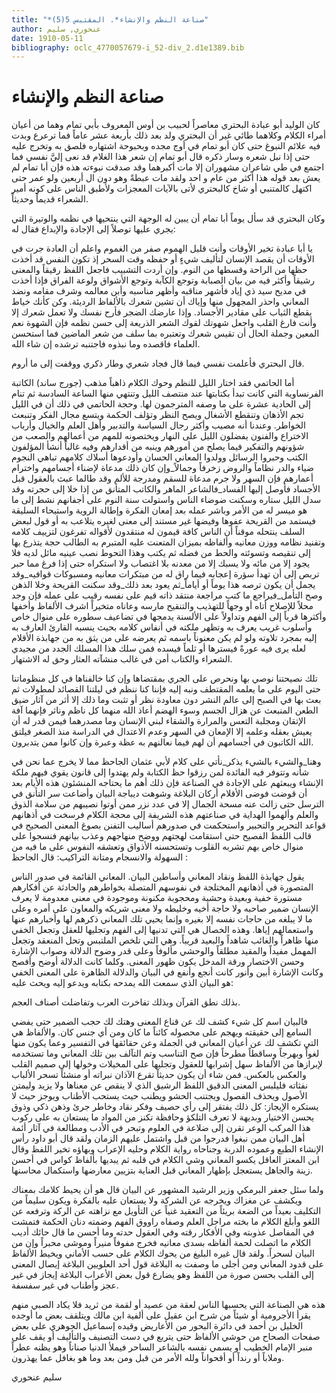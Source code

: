 ```yaml
---
title: "*صناعة النظم والإنشاء*. المقتبس 5(5)"
author: عنحوري, سليم
date: 1910-05-11
bibliography: oclc_4770057679-i_52-div_2.d1e1389.bib
---
```




#  صناعة النظم والإنشاء 


 كان الوليد أبو عبادة البحتري معاصراً لحبيب بن أوس المعروف بأبي تمام وهما من أعيان أمراء الكلام وكلاهما طائي غير أن البحتري ولد بعد ذلك بأربعة  عشر  عاماً فما ترعرع وبدت فيه علائم النبوغ حتى كان أبو تمام في أوج مجده وبحبوحة اشتهاره فلصق به وتخرج عليه حتى إذا نبل شعره وسار ذكره قال أبو تمام إن شعر هذا الغلام قد نعى إليَّ نفسي فما اجتمع في طي شاعران مشهوران إلا مات أكبرهما وقد صدقت نبوءته هذه فإن أبا تمام لم يعش بعد قوله هذا أكثر من عام و  احد  ولقد مات عبطةً وهو دون ال  أربعين  ولو عمر حتى اكتهل كالمتنبي أو شاخ كالبحتري لأتى بالآيات المعجزات ولأطبق الناس على كونه أمير الشعراء قديماً وحديثاً. 
 
 وكان البحتري قد سأل يوماً أبا تمام أن يبين له الوجهة التي ينتحيها في نظمه والوتيرة التي يجري عليها توصلاً إلى الإجادة والإبداع فقال له: 

 يا أبا عبادة تخير الأوقات وأنت قليل الهموم صفر من الغموم واعلم أن العادة جرت في الأوقات أن يقصد الإنسان لتأليف شيءٍ أو حفظه وقت السحر إذ تكون النفس قد أخذت حظها من الراحة وقسطها من النوم. وإن أردت التشبيب فاجعل اللفظ رقيقاً والمعنى رشيقاً وأكثر فيه من بيان الصبابة وتوجع الكآبة وتوجع الأشواق ولوعة الفراق فإذا أخذت في مديح سيد ذي إياد فأشهر مناقبه وأظهر مناسبه وأبن معالمه وشرف مقامه ونضد المعاني واحذر المجهول منها وإياك أن تشين شعرك بالألفاظ الرديئة. وكن كأنك خياط يقطع الثياب على مقادير الأجساد. وإذا عارضك الضجر فأرح نفسك ولا تعمل شعرك إلا وأنت فارغ القلب واجعل شهوتك لقوك الشعر الذريعة إلى حسن نظمه فإن الشهوة نعم المعين وجملة الحال أن تقيس شعرك وتعتبره بما سلف من شعر الماضين فما استحسن العلماء فاقصده وما نبذوه فاجتنبه ترشده إن شاء الله. 

 قال البحتري فأعلمت نفسي فيما قال فجاد شعري وطار ذكري ووقفت إلى ما أروم. 

 أما الحاتمي فقد اختار الليل للنظم وحوك الكلام ذاهباً مذهب (جورج ساند) الكاتبة الفرنساوية التي كانت تبدأ بكتابتها عند منتصف الليل وتنتهي منها الساعة السادسة ثم تنام إلى الحادية  عشرة  على ما وصفه المترجمون لها. وحجة الحاتمي في ذلك أن في الليل تجم الأذهان وتنقطع الأشغال ويصح النظر وتؤلف الحكمة ويتسع مجال الفكر وتنبعث   الخواطر. وعندنا أنه مصيب وأكثر رجال السياسة والتدبير وأهل العلم والخيال وأرباب الاختراع والفنون يفضلون الليل على النهار ويختصونه للمهم من أعمالهم والصعب   من شؤونهم والتفكير فيما يصلح من أمورهم وينبه من أقدارهم وفيه غالباً أنشأ المؤلفون الكتب وحبروا الرسائل وولدوا المعاني الحسان وأودعوها أسلاك كلامهم تباهي النجوم ضياء والدر نظاماً والروض زخرفاً وجمالاً_وإن كان ذلك مدعاة لإضناء أجسامهم واخترام أعمارهم فإن السهر ولا جرم مدعاة للسقم ومدرجة للألم وقد طالما عبث بالعقول قبل الأجساد فأوصل إليها الفساد_فالشاعر الماهر والكاتب المتأنق من إذا خلا إلى حجرته وقد سدل الليل ستاره وسكنت ضوضاء الناس واستولت سنة النوم على أجفانهم نشط إلى ما هو ميسر له من الأمر وباشر عمله بعد إمعان الفكرة وإطالة الروية واستيحاء السليقة فيستمد من القريحة عفوها وفيضها غير مستند إلى معنى لغيره يتلاعب به أو قول لبعض السلف ينتحله موقناً أن الناس كافة قيمون له منتقدون لأقواله تفرغون لتزييف كلامه وتفنيد نظامه ووزن معانيه وألفاظه بميزان المتعنت عليه المتبرم به الطالب حجة يتذرع بها إلى تنقيصه وتسوئته والحط من فضله ثم يكتب وهذا التحوط نصب عينيه مائل لديه فلا يجود إلا من  مائه  ولا يسبك إلا من معدنه بلا اغتصاب ولا استكراه حتى إذا فرغ مما حبر تربص إلى أن تهدأ سؤرة إعجابه فيما راق له من مبتكرات معانيه ومسبوكات قوافيه_وقد يجمل أن يكون ترصه هذا يوماً أو أياماً_ثم يعود بعد ذلك_وقد سكنت القريحة وخلا الذهن وصح التأمل_فيراجع ما كتب مراجعة منتقد ذاته قيم على نفسه رقيب على عمله فإن وجد محلاً للإصلاح أتاه أو وجهاً للتهذيب والتنقيح مارسه وعاناه متخيراً اشرف الألفاظ وأخفها وأكثرها قرباً إلى الفهم وتداولاً على الألسنة يدمجها في تضاعيف سطوره على منوال خاص وأسلوب غريب يعرف به وتظهر ملكته في أنفاس كلامه بحيث ينسبه القارئ العارف به إليه بمجرد تلاوته ولو لم يكن معنوناً باسمه ثم يعرضه على من يثق به من جهابذة الأقلام لعله يرى فيه عورةً فيسترها أو ثلماً فيسده فمن سلك هذا المسلك الجدد من مجيدي الشعراء والكتاب أمن في غالب منشآته العثار وحق له الاشتهار. 

 تلك نصيحتنا نوصي بها ونحرص على الجري بمقتضاها وإن كنا خالفناها في كل منظوماتنا حتى اليوم على ما يعلمه المقتطف ونبه إليه فإننا كنا ننظم في ليلتنا القصائد   لمطولات ثم بعث بها في الصبح إلى عالم النشر دون معاودة نظر أو تثبت وما ذلك إلا أثر من آثار ضيق الطعن المنبعث عن هزال الجسم وسوء الهضم أعاذ الله منهما كل ناظم وناثر فإنهما آفة الإتقان ومجلبة التعس والمرارة والشقاء لبني الإنسان وما مصدرهما فيمن قدر له أن   يعيش بعقله وعلمه إلا الإمعان في السهر وعدم الاعتدال في الدراسة منذ الصغر فيلتق الله الكاتبون في أجسامهم أن لهم فيما نعالنهم به عظة وعبرة وإن كانوا ممن يتدبرون. 

 وهنا_والشيء بالشيء يذكر_نأتي على كلام لأبي عثمان  الجاحظ  مما لا يخرج عما نحن في شأنه وتتوفر فيه الفائدة لمن رزقوا حظ الكتابة ولم يهتدوا إلى قانون يقوي فيهم ملكة الإنشاء ويبعثهم على الإجادة في الصناعة فإن ذلك أهم ما يحتاجه المنشئون هذه الأيام بعد أن قوضت فوضى الأقلام أركان البلاغة وشوهت ديباجة البيان وأضاعت سر التأنق في الترسل حتى زالت عنه مسحة الجمال إلا في عدد نزر ممن أوتوا نصيبهم من سلامة الذوق والعلم وألهموا الهداية في صناعتهم هذه الشريفة إلى محجة الكلام فرسخت في أذهانهم قواعد التحرير والتحبير واستحكمت في صدورهم أساليب التفنن بصوغ المعنى الصحيح في قالب اللفظ الفصيح حتى استقامت لهجتهم ووضح منهاجهم وعذب بيانهم فنسجوا على منوال خاص بهم تشربه القلوب وتستحسنه الأذواق وتعشقه النفوس على ما فيه من السهولة والانسجام ومتانة التراكيب: قال  الجاحظ  : 

 يقول جهابذة اللفظ ونقاد المعاني وأساطين البيان. المعاني القائمة في صدور الناس المتصورة في أذهانهم المختلجة في نفوسهم المتصلة بخواطرهم والحادثة عن أفكارهم مستورة خفية وبعيدة وحشية ومحجوبة مكنونة وموجودة في معنى معدومة لا يعرف الإنسان ضمير صاحبه ولا حاجة أخيه وخليطه ولا معنى شريكه والمعاون على أمره وعلى ما لا يبلغه من حاجات نفسه إلا بغيره وإنما يحيي تلك المعاني ذكرهم لها وأخبارهم عنها واستعمالهم إياها. وهذه الخصال هي التي تدنيها إلى الفهم وتجليها للعقل وتجعل الخفي منها ظاهراً والغائب شاهداً والبعيد قريباً. وهي التي تلخص الملتبس وتحل المنعقد وتجعل المهمل مفيداً والمقيد مطلقاً والوحشي مألوفاً وعلى قدر وضوح الدلالة وصواب الإشارة وحسن الاختصار ورقة المدخل يكون ظهور المعنى. وكلما كانت الدلالة أوضح    وأفصح وكانت الإشارة أبين وأنور كانت أنجع وأنفع في البيان والدلالة الظاهرة على المعنى الخفي هو البيان الذي سمعت الله يمدحه بكتابه ويدعو إليه ويحث عليه: 

 بذلك نطق القرآن وبذلك تفاخرت العرب وتفاضلت أصناف العجم. 

 فالبيان اسم كل شيء كشف لك عن قناع المعنى وهتك لك حجب الضمير حتى يفضي السامع إلى حقيقته ويهجم على محصوله كائناً ما كان ومن أي جنس كان. والألفاظ هي التي تكشف لك عن أعيان المعاني في الجملة وعن حقائقها في التفسير وعما يكون منها لغواً وبهرجاً وساقطاً مطرحاً فإن صح التناسب وتم التآلف بين تلك المعاني وما تستخدمه لإبرازها من الألفاظ سهل إشرابها للعقول وتجليها على المخيلات وخولها إلى صميم القلب والعكس بالعكس. فمن شاء أن يكون حديثاً تقرع الآذان نبراته أو منشئاً تسحر الألباب نفثاته فليلبس المعنى الدقيق اللفظ الرشيق الذي لا ينقص عن معناها ولا يزيد وليمتن الأصول ويحذف الفصول ويجتنب الحشو ويطنب حيث يستحب الأطناب ويوجز حيث لا يستكره الإيجاز: كل ذلك يفتقر إلى رأي حصيف وفكر نقاد وخاطر جرئ وذهن ذكي وذوق يحسن الاختيار وبديهة لا تعرف التلكؤ وحافظة تكنز من المواد ما يستعان به على ركوب هذا المركب الوعر تقرن إلى ضلاعة في العلوم وتبحر في الأدب ومطالعة في آثار أئمة أهل البيان ممن نبغوا فدرجوا من قبل واشتمل عليهم الزمان ولقد قال أبو داود رأس الإنشاء الطبع وعموده الدربة وجناحاه رواية الكلام وحليه الإعراب وبهاؤه تخير اللفظ وقال ابن المعتز العاقل يكسو المعاني وشي الكلام في قلبه ثم يبديها بألفاظ كواس في أحسن زينة والجاهل يستعجل بإظهار المعاني قبل العناية بتزيين معارضها واستكمال محاسنها. 

 ولما سئل جعفر البرمكي وزير الرشيد المشهور عن البيان قال هو أن يحيط كلامك بمعناك ويكشف عن مغزاك ويخرجه عن الشركة ولا يستعان عليه بالفكرة ويكون سليماً من التكليف بعيداً من الضعة بريئاً من التعقيد غنياً عن التأويل مع نزاهته عن الركة وترفعه عن اللغو وأبلغ الكلام ما بخته مراجل العلم وصفاه راووق الفهم وضمته دنان الحكمة فتمشت في المفاصل عذوبته وفي الأفكار رقته وفي العقول حدته وما أحسن   ما قال حائك أديب الكلام ما اتصلت لحمة ألفاظه بسدى معانيه فخرج مفوفاً منيراً وموشى محبراً وإن من البيان لسحراً.   ولقد قال غيره البليغ من يحوك الكلام على حسب الأماني ويخيط الألفاظ على قدود المعاني ومن أجلى ما وصفت به البلاغة قول  أحد  العلويين البلاغة إيصال المعنى إلى القلب بحسن صورة من اللفظ وهو يضارع قول بعض الأعراب البلاغة إيجاز في غير عجز وأطناب في غير سفسفة. 

 هذه هي الصناعة التي يحسبها الناس لعقة من عصيد أو لقمة من ثريد فلا يكاد الصبي منهم يقرأ الأجرومية أو شيئاً من شرح ابن عقيل على ألفية ابن مالك ويتلقف بعض ما أوجده الخليل بن أحمد في دائرة البحور من الأعاريض وقيده إسماعيل الجوهري على بعض صفحات الصحاح من حوشي الألفاظ حتى يتربع في دست التصنيف والتأليف أو يقف على منبر الإمام الخطيب أو يسمي نفسه بالشاعر الساحر فيملأ الدنيا صناناً وهو يظنه عطراً وملاباً أو رنداً أو أقحواناً ولله الأمر من قبل ومن بعد وما هو بغافل عما يهذرون. 

 سليم  عنحوري 

